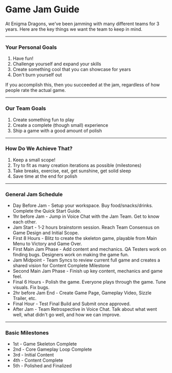 # Game Jam Guide

At Enigma Dragons, we've been jamming with many different teams for 3 years. Here are the key things we want the team to keep in mind.

----

### Your Personal Goals

1. Have fun!
2. Challenge yourself and expand your skills
3. Create something cool that you can showcase for years
4. Don't burn yourself out

If you accomplish this, then you succeeded at the jam, regardless of how people rate the actual game. 

----

### Our Team Goals

1. Create something fun to play
2. Create a complete (though small) experience
3. Ship a game with a good amount of polish

----

### How Do We Achieve That?

1. Keep a small scope!
2. Try to fit as many creation iterations as possible (milestones)
3. Take breaks, exercise, eat, get sunshine, get solid sleep
4. Save time at the end for polish

----

### General Jam Schedule

- Day Before Jam - Setup your workspace. Buy food/snacks/drinks. Complete the Quick Start Guide.
- 1hr before Jam - Jump in Voice Chat with the Jam Team. Get to know each other.
- Jam Start - 1-2 hours brainstorm session. Reach Team Consensus on Game Design and Initial Scope.
- First 8 Hours - Blitz to create the skeleton game, playable from Main Menu to Victory and Game Over.
- First Main Jam Phase - Add content and mechanics. QA Testers work on finding bugs. Designers work on making the game fun.
- Jam Midpoint - Team Syncs to review current full game and creates a shared vision for Content Complete Milestone
- Second Main Jam Phase - Finish up key content, mechanics and game feel.
- Final 6 Hours - Polish the game. Everyone plays through the game. Tune visuals. Fix bugs. 
- 2hr before Jam End - Create Game Page, Gameplay Video, Sizzle Trailer, etc.
- Final Hour - Test Final Build and Submit once approved. 
- After Jam - Team Retrospective in Voice Chat. Talk about what went well, what didn't go well, and how we can improve.

----

### Basic Milestones

- 1st - Game Skeleton Complete
- 2nd - Core Gameplay Loop Complete
- 3rd - Initial Content 
- 4th - Content Complete
- 5th - Polished and Finalized
